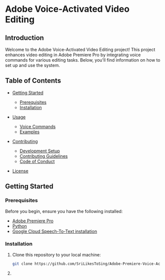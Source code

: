 # Adobe Voice-Activated Video Editing

## Introduction

Welcome to the Adobe Voice-Activated Video Editing project! This project enhances video editing in Adobe Premiere Pro by integrating voice commands for various editing tasks. Below, you'll find information on how to set up and use the system.

## Table of Contents

- [Getting Started](#getting-started)
  - [Prerequisites](#prerequisites)
  - [Installation](#installation)

- [Usage](#usage)
  - [Voice Commands](#voice-commands)
  - [Examples](#examples)

- [Contributing](#contributing)
  - [Development Setup](#development-setup)
  - [Contributing Guidelines](#contributing-guidelines)
  - [Code of Conduct](#code-of-conduct)

- [License](#license)

## Getting Started

### Prerequisites

Before you begin, ensure you have the following installed:

- [Adobe Premiere Pro](https://www.adobe.com/products/premiere.html)
- [Python](https://www.python.org/downloads/) 
- [Google Cloud Speech-To-Text installation](https://cloud.google.com/speech-to-text/docs/speech-to-text-client-libraries#client-libraries-install-python) 

### Installation

1. Clone this repository to your local machine:

   ```bash
   git clone https://github.com/SriLikesToSing/Adobe-Premiere-Voice-Activated-Video-Editing-

2. 
